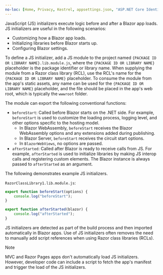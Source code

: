 ```yaml
---
no-loc: [Home, Privacy, Kestrel, appsettings.json, "ASP.NET Core Identity", cookie, Cookie, Blazor, "Blazor Server", "Blazor WebAssembly", "Identity", "Let's Encrypt", Razor, SignalR]
---
```

JavaScript (JS) initializers execute logic before and after a Blazor app loads. JS initializers are useful in the following scenarios:

* Customizing how a Blazor app loads.
* Initializing libraries before Blazor starts up.
* Configuring Blazor settings.

To define a JS initializer, add a JS module to the project named `{PACKAGE ID OR LIBRARY NAME}.lib.module.js`, where the `{PACKAGE ID OR LIBRARY NAME}` placeholder is the package identifier or library name. When supplying the module from a Razor class library (RCL), use the RCL's name for the `{PACKAGE ID OR LIBRARY NAME}` placeholder. To consume the module from the app's static assets, any name can be used for the `{PACKAGE ID OR LIBRARY NAME}` placeholder, and the file should be placed in the app's web root, which is typically the `wwwroot` folder.

The module can export the following conventional functions:

* `beforeStart`: Called before Blazor starts on the .NET side. For example, `beforeStart` is used to customize the loading process, logging level, and other options specific to the hosting model.
  * In Blazor WebAssembly, `beforeStart` receives the Blazor WebAssembly options and any extensions added during publishing.
  * In Blazor Server, `beforeStart` receives the circuit start options.
  * In `BlazorWebViews`, no options are passed.
* `afterStarted`: Called after Blazor is ready to receive calls from JS. For example, `afterStarted` is used to initialize libraries by making JS interop calls and registering custom elements. The Blazor instance is always passed to `afterStarted` as an argument.

The following demonstrates example JS initializers.

`RazorClassLibrary1.lib.module.js`:

```javascript
export function beforeStart(options) {
    console.log("beforeStart");
}

export function afterStarted(blazor) {
    console.log("afterStarted");
}
```

JS initializers are detected as part of the build process and then imported automatically in Blazor apps. Use of JS initializers often removes the need to manually add script references when using Razor class libraries (RCLs).

> [!NOTE]
> MVC and Razor Pages apps don't automatically load JS initializers. However, developer code can include a script to fetch the app's manifest and trigger the load of the JS initializers.
